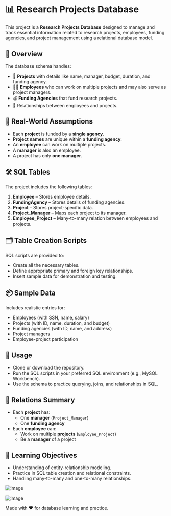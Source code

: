 # 📊 Research Projects Database

This project is a **Research Projects Database** designed to manage and track essential information related to research projects, employees, funding agencies, and project management using a relational database model.

## 📁 Overview

The database schema handles:

- 📌 **Projects** with details like name, manager, budget, duration, and funding agency.
- 👩‍💼 **Employees** who can work on multiple projects and may also serve as project managers.
- 💰 **Funding Agencies** that fund research projects.
- 🔗 Relationships between employees and projects.

## 🧠 Real-World Assumptions

- Each **project** is funded by a **single agency**.
- **Project names** are unique within a **funding agency**.
- An **employee** can work on multiple projects.
- A **manager** is also an employee.
- A project has only **one manager**.

## 🛠️ SQL Tables

The project includes the following tables:

1. **Employee** – Stores employee details.
2. **FundingAgency** – Stores details of funding agencies.
3. **Project** – Stores project-specific data.
4. **Project_Manager** – Maps each project to its manager.
5. **Employee_Project** – Many-to-many relation between employees and projects.

## 🗂️ Table Creation Scripts

SQL scripts are provided to:

- Create all the necessary tables.
- Define appropriate primary and foreign key relationships.
- Insert sample data for demonstration and testing.

## 📦 Sample Data

Includes realistic entries for:

- Employees (with SSN, name, salary)
- Projects (with ID, name, duration, and budget)
- Funding agencies (with ID, name, and address)
- Project managers
- Employee-project participation

## 📌 Usage

- Clone or download the repository.
- Run the SQL scripts in your preferred SQL environment (e.g., MySQL Workbench).
- Use the schema to practice querying, joins, and relationships in SQL.

## 🔗 Relations Summary

- Each **project** has:
  - One **manager** (`Project_Manager`)
  - One **funding agency**
- Each **employee** can:
  - Work on multiple **projects** (`Employee_Project`)
  - Be a **manager** of a project

## 🧠 Learning Objectives

- Understanding of entity-relationship modeling.
- Practice in SQL table creation and relational constraints.
- Handling many-to-many and one-to-many relationships.

![image](https://github.com/user-attachments/assets/e877769e-361f-4b2f-8dec-3dc86818997b)

![image](https://github.com/user-attachments/assets/ffcb4ba0-3d35-46ee-8ab8-574840797689)


Made with ❤️ for database learning and practice.

